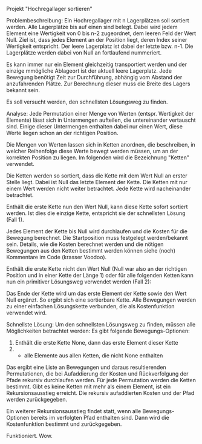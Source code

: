 Projekt "Hochregallager sortieren"

Problembeschreibung:
Ein Hochregallager mit n Lagerplätzen soll sortiert werden. Alle Lagerplätze bis
auf einen sind belegt. Dabei wird jedem Element eine Wertigkeit von 0 bis n-2
zugeordnet, dem leeren Feld der Wert Null. Ziel ist, dass jedes Element an der Position
liegt, deren Index seiner Wertigkeit entspricht. Der leere Lagerplatz ist dabei
der letzte bzw. n-1. Die Lagerplätze werden dabei von Null an fortlaufend nummeriert.

Es kann immer nur ein Element gleichzeitig transportiert werden und der einzige
mmögliche Ablageort ist der aktuell leere Lagerplatz.
Jede Bewegung benötigt Zeit zur Durchführung, abhängig vom Abstand der anzufahrenden
Plätze. Zur Berechnung dieser muss die Breite des Lagers bekannt sein.

Es soll versucht werden, den schnellsten Lösungsweg zu finden.

Analyse:
Jede Permutation einer Menge von Werten (entspr. Wertigkeit der Elemente) lässt
sich in Untermengen aufteilen, die untereinander vertauscht sind. Einige dieser Untermengen enthalten dabei nur einen Wert, diese Werte liegen schon an der
richtigen Position.

Die Mengen von Werten lassen sich in Ketten anordnen, die beschreiben, in 
welcher Reihenfolge diese Werte bewegt werden müssen, um an der korrekten
Position zu liegen. Im folgenden wird die Bezeichnung "Ketten" verwendet.

Die Ketten werden so sortiert, dass die Kette mit dem Wert Null an erster Stelle
liegt. Dabei ist Null das letzte Element der Kette. Die Ketten mit nur einem Wert
werden nicht weiter betrachtet. Jede Kette wird nacheinander betrachtet.

Enthält die erste Kette nun den Wert Null, kann diese Kette sofort sortiert werden.
Ist dies die einzige Kette, entspricht sie der schnellsten Lösung (Fall 1).

Jedes Element der Kette bis Null wird durchlaufen und die Kosten für die Bewegung
berechnet. Die Startposition muss festgelegt werden/bekannt sein.
Details, wie die Kosten berechnet werden und die nötigen Bewegungen aus den Ketten
bestimmt werden können siehe (noch) Kommentare im Code (krasser Voodoo).

Enthält die erste Kette nicht den Wert Null (Null war also an der richtigen Position
und in einer Kette der Länge 1) oder für alle folgenden Ketten kann nun
ein primitiver Lösungsweg verwendet werden (Fall 2):

Das Ende der Kette wird um das erste Element der Kette sowie den Wert Null ergänzt.
So ergibt sich eine sortierbare Kette. Alle Bewegungen werden zu einer einfachen
Lösungskette verbunden, die als Kostenfunktion verwendet wird.

Schnellste Lösung:
Um den schnellsten Lösungsweg zu finden, müssen alle Möglichkeiten betrachtet werden:
Es gibt folgende Bewegungs-Optionen:
1. Enthält die erste Kette None, dann das erste Element dieser Kette
2. + alle Elemente aus allen Ketten, die nicht None enthalten

Das ergibt eine Liste an Bewegungen und daraus resultierenden Permutationen,
die bei Aufaddierung der Kosten und Rückverfolgung der Pfade rekursiv durchlaufen
werden. Für jede Permutation werden die Ketten bestimmt. Gibt es keine Ketten
mit mehr als einem Element, ist ein Rekursionsausstieg erreicht. Die rekursiv
aufaddierten Kosten und der Pfad werden zurückgegeben.

Ein weiterer Rekursionsausstieg findet statt, wenn alle Bewegungs-Optionen
bereits im verfolgten Pfad enthalten sind. Dann wird die Kostenfunktion bestimmt
und zurückgegeben.

Funktioniert. Wow.